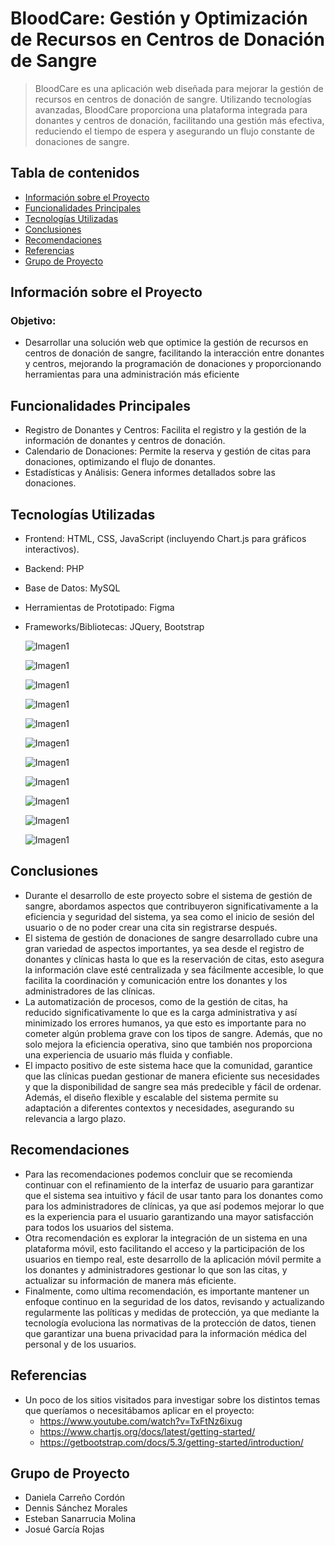 # BloodCare: Gestión y Optimización de Recursos en Centros de Donación de Sangre
> BloodCare es una aplicación web diseñada para mejorar la gestión de recursos en centros de donación de sangre. Utilizando tecnologías avanzadas, BloodCare proporciona una plataforma integrada para donantes y centros de donación, facilitando una gestión más efectiva, reduciendo el tiempo de espera y asegurando un flujo constante de donaciones de sangre.

## Tabla de contenidos
* [Información sobre el Proyecto](#proyecto)
* [Funcionalidades Principales](#funcionalidades)
* [Tecnologías Utilizadas](#tecnologías)
* [Conclusiones](#conclusiones)
* [Recomendaciones](#recomendaciones)
* [Referencias](#referencias)
* [Grupo de Proyecto](#grupo)

## Información sobre el Proyecto <a name="proyecto"></a> 
  ### Objetivo:
  - Desarrollar una solución web que optimice la gestión de recursos en centros de donación de sangre, facilitando la interacción entre donantes y centros, mejorando la programación de donaciones y proporcionando herramientas para una administración más eficiente

## Funcionalidades Principales <a name="funcionalidades"></a> 
- Registro de Donantes y Centros: Facilita el registro y la gestión de la información de donantes y centros de donación.
- Calendario de Donaciones: Permite la reserva y gestión de citas para donaciones, optimizando el flujo de donantes.
- Estadísticas y Análisis: Genera informes detallados sobre las donaciones.

## Tecnologías Utilizadas <a name="tecnologías"></a> 
- Frontend: HTML, CSS, JavaScript (incluyendo Chart.js para gráficos interactivos).
- Backend: PHP
- Base de Datos: MySQL
- Herramientas de Prototipado: Figma
- Frameworks/Bibliotecas: JQuery, Bootstrap

  ![Imagen1](imagenes/inicio.JPG)
  
  ![Imagen1](imagenes/home.JPG)

  ![Imagen1](imagenes/dashboard.JPG)
  
  ![Imagen1](imagenes/register.PNG)

  ![Imagen1](imagenes/control.PNG)

  ![Imagen1](imagenes/gestion.PNG)

  ![Imagen1](imagenes/contact.PNG)

  ![Imagen1](imagenes/citas.PNG)

  ![Imagen1](imagenes/profile.PNG)

  ![Imagen1](imagenes/about.PNG)

  ![Imagen1](imagenes/donators.PNG)

## Conclusiones <a name="conclusiones"></a> 
- Durante el desarrollo de este proyecto sobre el sistema de gestión de sangre, abordamos aspectos que contribuyeron significativamente a la eficiencia y seguridad del sistema, ya sea como el inicio de sesión del usuario o de no poder crear una cita sin registrarse después.
- El sistema de gestión de donaciones de sangre desarrollado cubre una gran variedad de aspectos importantes, ya sea desde el registro de donantes y clínicas hasta lo que es la reservación de citas, esto asegura la información clave esté centralizada y sea fácilmente accesible, lo que facilita la coordinación y comunicación entre los donantes y los administradores de las clínicas.
- La automatización de procesos, como de la gestión de citas, ha reducido significativamente lo que es la carga administrativa y así minimizado los errores humanos, ya que esto es importante para no cometer algún problema grave con los tipos de sangre. Además, que no solo mejora la eficiencia operativa, sino que también nos proporciona una experiencia de usuario más fluida y confiable.
- El impacto positivo de este sistema hace que la comunidad, garantice que las clínicas puedan gestionar de manera eficiente sus necesidades y que la disponibilidad de sangre sea más predecible y fácil de ordenar. Además, el diseño flexible y escalable del sistema permite su adaptación a diferentes contextos y necesidades, asegurando su relevancia a largo plazo.

## Recomendaciones <a name="recomendaciones"></a> 
- Para las recomendaciones podemos concluir que se recomienda continuar con el refinamiento de la interfaz de usuario para garantizar que el sistema sea intuitivo y fácil de usar tanto para los donantes como para los administradores de clínicas, ya que así podemos mejorar lo que es la experiencia para el usuario garantizando una mayor satisfacción para todos los usuarios del sistema.
- Otra recomendación es explorar la integración de un sistema en una plataforma móvil, esto facilitando el acceso y la participación de los usuarios en tiempo real, este desarrollo de la aplicación móvil permite a los donantes y administradores gestionar lo que son las citas, y actualizar su información de manera más eficiente.
- Finalmente, como ultima recomendación, es importante mantener un enfoque continuo en la seguridad de los datos, revisando y actualizando regularmente las políticas y medidas de protección, ya que mediante la tecnología evoluciona las normativas de la protección de datos, tienen que garantizar una buena privacidad para la información médica del personal y de los usuarios. 

## Referencias <a name="referencias"></a> 
- Un poco de los sitios visitados para investigar sobre los distintos temas que queríamos o necesitábamos aplicar en el proyecto:
  - https://www.youtube.com/watch?v=TxFtNz6ixug
  - https://www.chartjs.org/docs/latest/getting-started/
  - https://getbootstrap.com/docs/5.3/getting-started/introduction/

## Grupo de Proyecto <a name="grupo"></a> 
* Daniela Carreño Cordón
* Dennis Sánchez Morales
* Esteban Sanarrucia Molina
* Josué García Rojas
